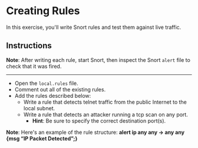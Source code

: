 # Creating Rules
In this exercise, you'll write Snort rules and test them against live traffic.

## Instructions

**Note**: After writing each rule, start Snort, then inspect the Snort `alert` file to check that it was fired.

---

- Open the `local.rules` file.
- Comment out all of the existing rules.
- Add the rules described below:
  - Write a rule that detects telnet traffic from the public Internet to the local subnet.
  - Write a rule that detects an attacker running a tcp scan on any port. 
      - **Hint**: Be sure to specify the correct destination port(s).

**Note**: Here's an example of the rule structure: **alert ip any any -> any any {msg “IP Packet Detected”;}**